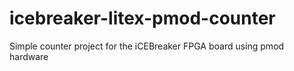 # icebreaker-litex-pmod-counter
Simple counter project for the iCEBreaker FPGA board using pmod hardware
